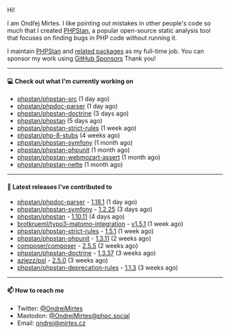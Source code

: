 Hi!

I am Ondřej Mirtes. I like pointing out mistakes in other people's code so much that I created [PHPStan](https://phpstan.org/), a popular open-source static analysis tool that focuses on finding bugs in PHP code without running it.

I maintain [PHPStan](https://github.com/phpstan/phpstan) and [related packages](https://github.com/phpstan/) as my full-time job. You can sponsor my work using [GitHub Sponsors](https://github.com/sponsors/ondrejmirtes) Thank you!

---

#### 💻 Check out what I'm currently working on

- [phpstan/phpstan-src](https://github.com/phpstan/phpstan-src) (1 day ago)
- [phpstan/phpdoc-parser](https://github.com/phpstan/phpdoc-parser) (1 day ago)
- [phpstan/phpstan-doctrine](https://github.com/phpstan/phpstan-doctrine) (3 days ago)
- [phpstan/phpstan](https://github.com/phpstan/phpstan) (5 days ago)
- [phpstan/phpstan-strict-rules](https://github.com/phpstan/phpstan-strict-rules) (1 week ago)
- [phpstan/php-8-stubs](https://github.com/phpstan/php-8-stubs) (4 weeks ago)
- [phpstan/phpstan-symfony](https://github.com/phpstan/phpstan-symfony) (1 month ago)
- [phpstan/phpstan-phpunit](https://github.com/phpstan/phpstan-phpunit) (1 month ago)
- [phpstan/phpstan-webmozart-assert](https://github.com/phpstan/phpstan-webmozart-assert) (1 month ago)
- [phpstan/phpstan-nette](https://github.com/phpstan/phpstan-nette) (1 month ago)

---

#### 🔭 Latest releases I've contributed to

- [phpstan/phpdoc-parser](https://github.com/phpstan/phpdoc-parser) - [1.18.1](https://github.com/phpstan/phpdoc-parser/releases/tag/1.18.1) (1 day ago)
- [phpstan/phpstan-symfony](https://github.com/phpstan/phpstan-symfony) - [1.2.25](https://github.com/phpstan/phpstan-symfony/releases/tag/1.2.25) (3 days ago)
- [phpstan/phpstan](https://github.com/phpstan/phpstan) - [1.10.11](https://github.com/phpstan/phpstan/releases/tag/1.10.11) (4 days ago)
- [brotkrueml/typo3-matomo-integration](https://github.com/brotkrueml/typo3-matomo-integration) - [v1.5.1](https://github.com/brotkrueml/typo3-matomo-integration/releases/tag/v1.5.1) (1 week ago)
- [phpstan/phpstan-strict-rules](https://github.com/phpstan/phpstan-strict-rules) - [1.5.1](https://github.com/phpstan/phpstan-strict-rules/releases/tag/1.5.1) (1 week ago)
- [phpstan/phpstan-phpunit](https://github.com/phpstan/phpstan-phpunit) - [1.3.11](https://github.com/phpstan/phpstan-phpunit/releases/tag/1.3.11) (2 weeks ago)
- [composer/composer](https://github.com/composer/composer) - [2.5.5](https://github.com/composer/composer/releases/tag/2.5.5) (2 weeks ago)
- [phpstan/phpstan-doctrine](https://github.com/phpstan/phpstan-doctrine) - [1.3.37](https://github.com/phpstan/phpstan-doctrine/releases/tag/1.3.37) (3 weeks ago)
- [azjezz/psl](https://github.com/azjezz/psl) - [2.5.0](https://github.com/azjezz/psl/releases/tag/2.5.0) (3 weeks ago)
- [phpstan/phpstan-deprecation-rules](https://github.com/phpstan/phpstan-deprecation-rules) - [1.1.3](https://github.com/phpstan/phpstan-deprecation-rules/releases/tag/1.1.3) (3 weeks ago)

---

#### 📫 How to reach me

- Twitter: [@OndrejMirtes](https://twitter.com/ondrejmirtes)
- Mastodon: [@OndrejMirtes@phpc.social](https://phpc.social/@OndrejMirtes)
- Email: [ondrej@mirtes.cz](mailto:ondrej@mirtes.cz)
